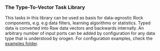 ### The Type-To-Vector Task Library

This tasks in this library can be used as basis for data-agnostic Rock components, e.g. e.g data filters, learning algorithms or statistics. Typed data is converted into Raw data vectors and backwards internally. An arbitrary number of input ports can be added by configuration for any data type that is understood by orogen. For configuration examples, check the [examples folder](https://github.com/rock-data-processing/data_processing-orogen-type_to_vector/tree/master/examples).

